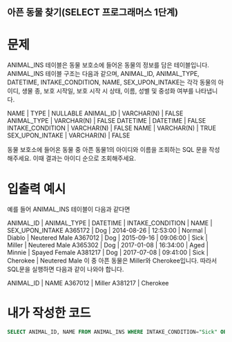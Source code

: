 ## 아픈 동물 찾기(SELECT 프로그래머스 1단계)

# 문제

ANIMAL_INS 테이블은 동물 보호소에 들어온 동물의 정보를 담은 테이블입니다. ANIMAL_INS 테이블 구조는 다음과 같으며, ANIMAL_ID, ANIMAL_TYPE, DATETIME, INTAKE_CONDITION, NAME, SEX_UPON_INTAKE는 각각 동물의 아이디, 생물 종, 보호 시작일, 보호 시작 시 상태, 이름, 성별 및 중성화 여부를 나타냅니다.

NAME | TYPE | NULLABLE
ANIMAL_ID | VARCHAR(N) | FALSE
ANIMAL_TYPE | VARCHAR(N) | FALSE
DATETIME | DATETIME | FALSE
INTAKE_CONDITION | VARCHAR(N) | FALSE
NAME | VARCHAR(N) | TRUE
SEX_UPON_INTAKE | VARCHAR(N) | FALSE

동물 보호소에 들어온 동물 중 아픈 동물1의 아이디와 이름을 조회하는 SQL 문을 작성해주세요. 이때 결과는 아이디 순으로 조회해주세요.

# 입출력 예시

예를 들어 ANIMAL_INS 테이블이 다음과 같다면

ANIMAL_ID | ANIMAL_TYPE | DATETIME | INTAKE_CONDITION | NAME | SEX_UPON_INTAKE
A365172 | Dog | 2014-08-26 | 12:53:00 | Normal | Diablo | Neutered Male
A367012 | Dog | 2015-09-16 | 09:06:00 | Sick | Miller | Neutered Male
A365302 | Dog | 2017-01-08 | 16:34:00 | Aged | Minnie | Spayed Female
A381217 | Dog | 2017-07-08 | 09:41:00 | Sick | Cherokee | Neutered Male
이 중 아픈 동물은 Miller와 Cherokee입니다. 따라서 SQL문을 실행하면 다음과 같이 나와야 합니다.

ANIMAL_ID | NAME
A367012 | Miller
A381217 | Cherokee

# 내가 작성한 코드

```sql
SELECT ANIMAL_ID, NAME FROM ANIMAL_INS WHERE INTAKE_CONDITION="Sick" ORDER BY ANIMAL_ID;
```
